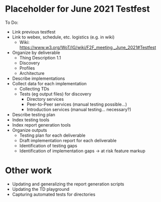 # Placeholder for June 2021 Testfest

To Do:
* Link previous testfest
* Link to webex, schedule, etc. logistics (e.g. in wiki)
    - Wiki: https://www.w3.org/WoT/IG/wiki/F2F_meeting,_June_2021#Testfest
* Organize by deliverable
    - Thing Description 1.1
    - Discovery
    - Profiles
    - Architecture
* Describe implementations
* Collect data for each implementation
    - Collecting TDs
    - Tests (eg output files) for discovery
        - Directory services
        - Peer-to-Peer services (manual testing possible...)
        - Introduction services (manual testing... necessary?)
* Describe testing plan
* Index testing tools
* Index report generation tools
* Organize outputs
    - Testing plan for each deliverable
    - Draft implementation report for each deliverable
    - Identification of testing gaps
    - Identification of implementation gaps -> at risk feature markup

# Other work
* Updating and generalizing the report generation scripts
* Updating the TD playground
* Capturing automated tests for directories
